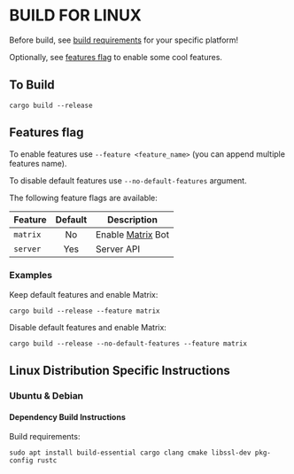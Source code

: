 # BUILD FOR LINUX

Before build, see [build requirements](#linux-distribution-specific-instructions) for your specific platform!

Optionally, see [features flag](#features-flag) to enable some cool features.

## To Build

```
cargo build --release
```

## Features flag

To enable features use ```--feature <feature_name>``` (you can append multiple features name).

To disable default features use ```--no-default-features``` argument. 

The following feature flags are available:

| Feature             | Default | Description                                                           |
| ------------------- | :-----: | --------------------------------------------------------------------- |
| `matrix`            |   No    | Enable [Matrix](https://matrix.org) Bot                              |
| `server`            |   Yes   | Server API                                                            |

### Examples

Keep default features and enable Matrix:

```
cargo build --release --feature matrix
```

Disable default features and enable Matrix:

```
cargo build --release --no-default-features --feature matrix
```

## Linux Distribution Specific Instructions

### Ubuntu & Debian

#### Dependency Build Instructions

Build requirements:

```
sudo apt install build-essential cargo clang cmake libssl-dev pkg-config rustc
```

